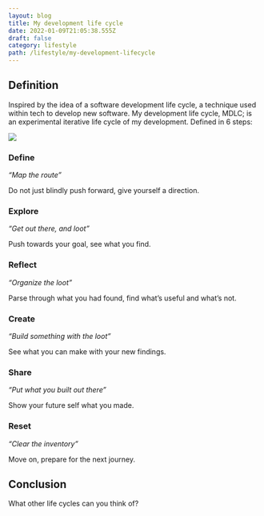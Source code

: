 ```yaml
---
layout: blog
title: My development life cycle
date: 2022-01-09T21:05:38.555Z
draft: false
category: lifestyle
path: /lifestyle/my-development-lifecycle
---
```

## Definition

Inspired by the idea of a software development life cycle, a technique used within tech to develop new software. My development life cycle, MDLC; is an experimental iterative life cycle of my development. Defined in 6 steps:

![](/img/my-development-lifecycle.png)

### Define

*“Map the route”*

Do not just blindly push forward, give yourself a direction.

### Explore

*“Get out there, and loot”*

Push towards your goal, see what you find.

### Reflect

*“Organize the loot”*

Parse through what you had found, find what’s useful and what’s not.

### Create

*“Build something with the loot”*

See what you can make with your new findings.

### Share

*“Put what you built out there”*

Show your future self what you made.

### Reset

*“Clear the inventory”*

Move on, prepare for the next journey.

## Conclusion

What other life cycles can you think of?